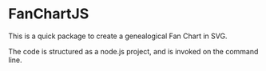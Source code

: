 FanChartJS
==========

This is a quick package to create a genealogical Fan Chart in SVG.

The code is structured as a node.js project, and is invoked on the command line.
